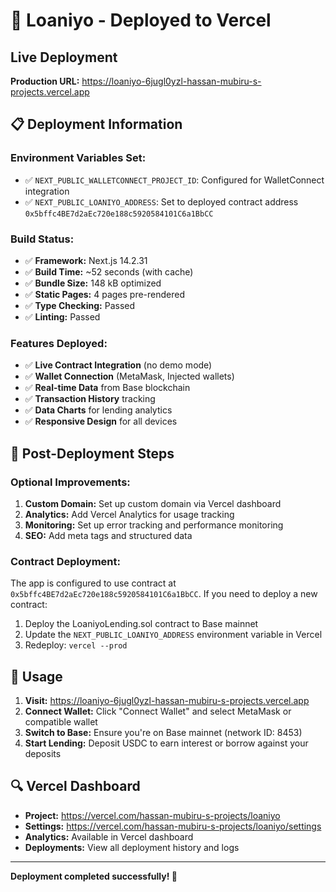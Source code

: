 # 🚀 Loaniyo - Deployed to Vercel

## Live Deployment

**Production URL:** https://loaniyo-6jugl0yzl-hassan-mubiru-s-projects.vercel.app

## 📋 Deployment Information

### Environment Variables Set:
- ✅ `NEXT_PUBLIC_WALLETCONNECT_PROJECT_ID`: Configured for WalletConnect integration
- ✅ `NEXT_PUBLIC_LOANIYO_ADDRESS`: Set to deployed contract address `0x5bffc4BE7d2aEc720e188c5920584101C6a1BbCC`

### Build Status:
- ✅ **Framework:** Next.js 14.2.31
- ✅ **Build Time:** ~52 seconds (with cache)
- ✅ **Bundle Size:** 148 kB optimized
- ✅ **Static Pages:** 4 pages pre-rendered
- ✅ **Type Checking:** Passed
- ✅ **Linting:** Passed

### Features Deployed:
- ✅ **Live Contract Integration** (no demo mode)
- ✅ **Wallet Connection** (MetaMask, Injected wallets)
- ✅ **Real-time Data** from Base blockchain
- ✅ **Transaction History** tracking
- ✅ **Data Charts** for lending analytics
- ✅ **Responsive Design** for all devices

## 🔧 Post-Deployment Steps

### Optional Improvements:
1. **Custom Domain:** Set up custom domain via Vercel dashboard
2. **Analytics:** Add Vercel Analytics for usage tracking
3. **Monitoring:** Set up error tracking and performance monitoring
4. **SEO:** Add meta tags and structured data

### Contract Deployment:
The app is configured to use contract at `0x5bffc4BE7d2aEc720e188c5920584101C6a1BbCC`. 
If you need to deploy a new contract:
1. Deploy the LoaniyoLending.sol contract to Base mainnet
2. Update the `NEXT_PUBLIC_LOANIYO_ADDRESS` environment variable in Vercel
3. Redeploy: `vercel --prod`

## 📱 Usage

1. **Visit:** https://loaniyo-6jugl0yzl-hassan-mubiru-s-projects.vercel.app
2. **Connect Wallet:** Click "Connect Wallet" and select MetaMask or compatible wallet
3. **Switch to Base:** Ensure you're on Base mainnet (network ID: 8453)
4. **Start Lending:** Deposit USDC to earn interest or borrow against your deposits

## 🔍 Vercel Dashboard

- **Project:** https://vercel.com/hassan-mubiru-s-projects/loaniyo
- **Settings:** https://vercel.com/hassan-mubiru-s-projects/loaniyo/settings
- **Analytics:** Available in Vercel dashboard
- **Deployments:** View all deployment history and logs

---

**Deployment completed successfully! 🎉**

